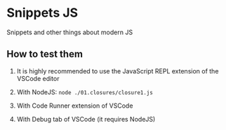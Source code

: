 # Snippets JS

Snippets and other things about modern JS

## How to test them

1. It is highly recommended to use the JavaScript REPL extension of the VSCode editor

2. With NodeJS: `node ./01.closures/closure1.js`

3. With Code Runner extension of VSCode
4. With Debug tab of VSCode (it requires NodeJS)

